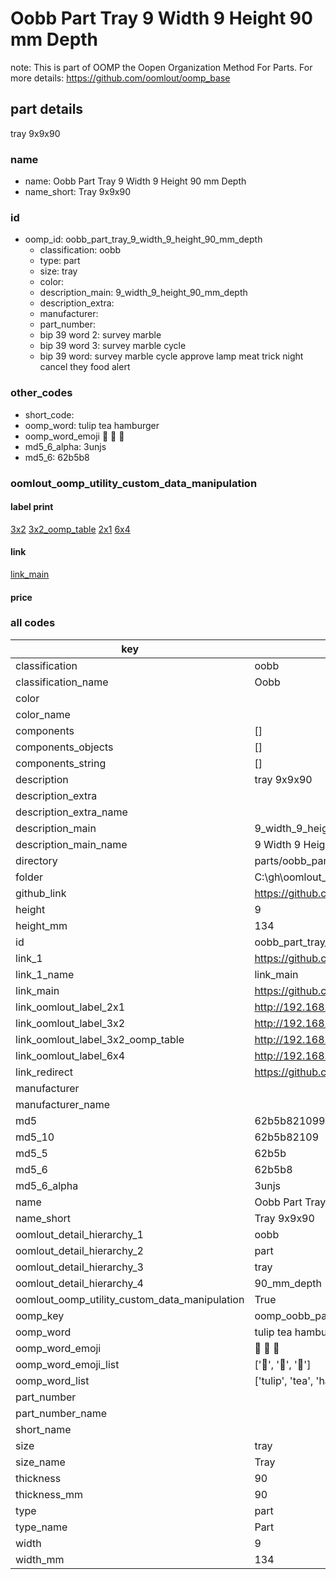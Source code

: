 # Oobb Part Tray 9 Width 9 Height 90 mm Depth  

note: This is part of OOMP the Oopen Organization Method For Parts. For more details: https://github.com/oomlout/oomp_base

##  part details
  



tray 9x9x90



### name
* name: Oobb Part Tray 9 Width 9 Height 90 mm Depth
* name_short: Tray 9x9x90 
### id
* oomp_id: oobb_part_tray_9_width_9_height_90_mm_depth
  * classification: oobb
  * type: part
  * size: tray
  * color: 
  * description_main: 9_width_9_height_90_mm_depth
  * description_extra: 
  * manufacturer: 
  * part_number: 
  * bip 39 word 2: survey marble
  * bip 39 word 3: survey marble cycle
  * bip 39 word: survey marble cycle approve lamp meat trick night cancel they food alert

### other_codes
* short_code: 
* oomp_word: tulip tea hamburger
* oomp_word_emoji :tulip: :tea: :hamburger:
* md5_6_alpha: 3unjs
* md5_6: 62b5b8






### oomlout_oomp_utility_custom_data_manipulation
#### label print
[3x2](http://192.168.1.245:1112/?label=oomp%203unjs)
[3x2_oomp_table](http://192.168.1.108:1112/?label=oomp%203unjs)
[2x1](http://192.168.1.242:1112/?label=oomp%203unjs)
[6x4](http://192.168.1.55:1112/?label=oomp%203unjs)    

#### link

[link_main](https://github.com/oomlout/oomlout_oobb_version_4_generated_parts/tree/main/navigation_oomp/oobb/part/tray/9_width_9_height_90_mm_depth/part)                              

#### price







### all codes 
| key | value |  
| --- | --- |  
| classification | oobb |  
| classification_name | Oobb |  
| color |  |  
| color_name |  |  
| components | [] |  
| components_objects | [] |  
| components_string | [] |  
| description | tray 9x9x90 |  
| description_extra |  |  
| description_extra_name |  |  
| description_main | 9_width_9_height_90_mm_depth |  
| description_main_name | 9 Width 9 Height 90 mm Depth |  
| directory | parts/oobb_part_tray_9_width_9_height_90_mm_depth |  
| folder | C:\gh\oomlout_oobb_version_4_generated_parts\parts\oobb_part_tray_9_width_9_height_90_mm_depth |  
| github_link | https://github.com/oomlout/oomlout_oomp_part_src/tree/main/parts/oobb_part_tray_9_width_9_height_90_mm_depth |  
| height | 9 |  
| height_mm | 134 |  
| id | oobb_part_tray_9_width_9_height_90_mm_depth |  
| link_1 | https://github.com/oomlout/oomlout_oobb_version_4_generated_parts/tree/main/navigation_oomp/oobb/part/tray/9_width_9_height_90_mm_depth/part |  
| link_1_name | link_main |  
| link_main | https://github.com/oomlout/oomlout_oobb_version_4_generated_parts/tree/main/navigation_oomp/oobb/part/tray/9_width_9_height_90_mm_depth/part |  
| link_oomlout_label_2x1 | http://192.168.1.242:1112/?label=oomp%203unjs |  
| link_oomlout_label_3x2 | http://192.168.1.245:1112/?label=oomp%203unjs |  
| link_oomlout_label_3x2_oomp_table | http://192.168.1.108:1112/?label=oomp%203unjs |  
| link_oomlout_label_6x4 | http://192.168.1.55:1112/?label=oomp%203unjs |  
| link_redirect | https://github.com/oomlout/oomlout_oobb_version_4_generated_parts/tree/main/parts/oobb_tray_09_09_90 |  
| manufacturer |  |  
| manufacturer_name |  |  
| md5 | 62b5b82109959d0e283e60ac6da1eed5 |  
| md5_10 | 62b5b82109 |  
| md5_5 | 62b5b |  
| md5_6 | 62b5b8 |  
| md5_6_alpha | 3unjs |  
| name | Oobb Part Tray 9 Width 9 Height 90 mm Depth |  
| name_short | Tray 9x9x90  |  
| oomlout_detail_hierarchy_1 | oobb |  
| oomlout_detail_hierarchy_2 | part |  
| oomlout_detail_hierarchy_3 | tray |  
| oomlout_detail_hierarchy_4 | 90_mm_depth |  
| oomlout_oomp_utility_custom_data_manipulation | True |  
| oomp_key | oomp_oobb_part_tray_9_width_9_height_90_mm_depth |  
| oomp_word | tulip tea hamburger |  
| oomp_word_emoji | :tulip: :tea: :hamburger: |  
| oomp_word_emoji_list | [':tulip:', ':tea:', ':hamburger:'] |  
| oomp_word_list | ['tulip', 'tea', 'hamburger'] |  
| part_number |  |  
| part_number_name |  |  
| short_name |  |  
| size | tray |  
| size_name | Tray |  
| thickness | 90 |  
| thickness_mm | 90 |  
| type | part |  
| type_name | Part |  
| width | 9 |  
| width_mm | 134 |  
